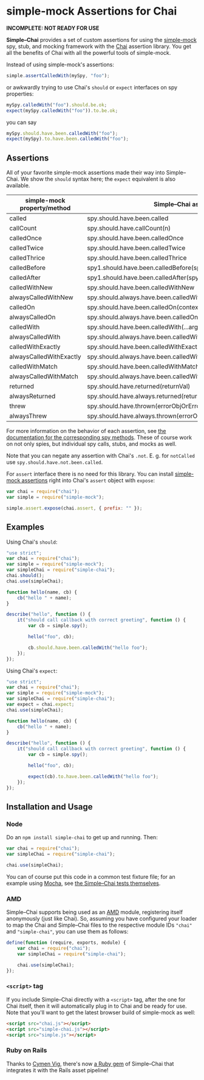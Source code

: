 # simple-mock Assertions for Chai

**INCOMPLETE: NOT READY FOR USE**

**Simple–Chai** provides a set of custom assertions for using the [simple-mock][] spy, stub, and mocking framework with the
[Chai][] assertion library. You get all the benefits of Chai with all the powerful tools of simple-mock.

Instead of using simple-mock's assertions:

```javascript
simple.assertCalledWith(mySpy, "foo");
```

or awkwardly trying to use Chai's `should` or `expect` interfaces on spy properties:

```javascript
mySpy.calledWith("foo").should.be.ok;
expect(mySpy.calledWith("foo")).to.be.ok;
```

you can say

```javascript
mySpy.should.have.been.calledWith("foo");
expect(mySpy).to.have.been.calledWith("foo");
```

## Assertions

All of your favorite simple-mock assertions made their way into Simple–Chai. We show the `should` syntax here; the `expect`
equivalent is also available.

<table>
    <thead>
        <tr>
            <th>simple-mock property/method</th>
            <th>Simple–Chai assertion</th>
        </tr>
    </thead>
    <tbody>
        <tr>
            <td>called</td>
            <td>spy.should.have.been.called</td>
        </tr>
        <tr>
            <td>callCount</td>
            <td>spy.should.have.callCount(n)</td>
        </tr>
        <tr>
            <td>calledOnce</td>
            <td>spy.should.have.been.calledOnce</td>
        </tr>
        <tr>
            <td>calledTwice</td>
            <td>spy.should.have.been.calledTwice</td>
        </tr>
        <tr>
            <td>calledThrice</td>
            <td>spy.should.have.been.calledThrice</td>
        </tr>
        <tr>
            <td>calledBefore</td>
            <td>spy1.should.have.been.calledBefore(spy2)</td>
        </tr>
        <tr>
            <td>calledAfter</td>
            <td>spy1.should.have.been.calledAfter(spy2)</td>
        </tr>
        <tr>
            <td>calledWithNew</td>
            <td>spy.should.have.been.calledWithNew</td>
        </tr>
        <tr>
            <td>alwaysCalledWithNew</td>
            <td>spy.should.always.have.been.calledWithNew</td>
        </tr>
        <tr>
            <td>calledOn</td>
            <td>spy.should.have.been.calledOn(context)</td>
        </tr>
        <tr>
            <td>alwaysCalledOn</td>
            <td>spy.should.always.have.been.calledOn(context)</td>
        </tr>
        <tr>
            <td>calledWith</td>
            <td>spy.should.have.been.calledWith(...args)</td>
        </tr>
        <tr>
            <td>alwaysCalledWith</td>
            <td>spy.should.always.have.been.calledWith(...args)</td>
        </tr>
        <tr>
            <td>calledWithExactly</td>
            <td>spy.should.have.been.calledWithExactly(...args)</td>
        </tr>
        <tr>
            <td>alwaysCalledWithExactly</td>
            <td>spy.should.always.have.been.calledWithExactly(...args)</td>
        </tr>
        <tr>
            <td>calledWithMatch</td>
            <td>spy.should.have.been.calledWithMatch(...args)</td>
        </tr>
        <tr>
            <td>alwaysCalledWithMatch</td>
            <td>spy.should.always.have.been.calledWithMatch(...args)</td>
        </tr>
        <tr>
            <td>returned</td>
            <td>spy.should.have.returned(returnVal)</td>
        </tr>
        <tr>
            <td>alwaysReturned</td>
            <td>spy.should.have.always.returned(returnVal)</td>
        </tr>
        <tr>
            <td>threw</td>
            <td>spy.should.have.thrown(errorObjOrErrorTypeStringOrNothing)</td>
        </tr>
        <tr>
            <td>alwaysThrew</td>
            <td>spy.should.have.always.thrown(errorObjOrErrorTypeStringOrNothing)</td>
        </tr>
    </tbody>
</table>

For more information on the behavior of each assertion, see
[the documentation for the corresponding spy methods][spymethods]. These of course work on not only spies, but
individual spy calls, stubs, and mocks as well.

Note that you can negate any assertion with Chai's `.not`. E. g. for `notCalled` use `spy.should.have.not.been.called`.

For `assert` interface there is no need for this library. You can install [simple-mock assertions][simpleassertions] right into Chai's `assert` object with `expose`:

```javascript
var chai = require("chai");
var simple = require("simple-mock");

simple.assert.expose(chai.assert, { prefix: "" });
```

## Examples

Using Chai's `should`:

```javascript
"use strict";
var chai = require("chai");
var simple = require("simple-mock");
var simpleChai = require("simple-chai");
chai.should();
chai.use(simpleChai);

function hello(name, cb) {
    cb("hello " + name);
}

describe("hello", function () {
    it("should call callback with correct greeting", function () {
        var cb = simple.spy();

        hello("foo", cb);

        cb.should.have.been.calledWith("hello foo");
    });
});
```

Using Chai's `expect`:

```javascript
"use strict";
var chai = require("chai");
var simple = require("simple-mock");
var simpleChai = require("simple-chai");
var expect = chai.expect;
chai.use(simpleChai);

function hello(name, cb) {
    cb("hello " + name);
}

describe("hello", function () {
    it("should call callback with correct greeting", function () {
        var cb = simple.spy();

        hello("foo", cb);

        expect(cb).to.have.been.calledWith("hello foo");
    });
});
```

## Installation and Usage

### Node

Do an `npm install simple-chai` to get up and running. Then:

```javascript
var chai = require("chai");
var simpleChai = require("simple-chai");

chai.use(simpleChai);
```

You can of course put this code in a common test fixture file; for an example using [Mocha][], see
[the Simple–Chai tests themselves][fixturedemo].

### AMD

Simple–Chai supports being used as an [AMD][] module, registering itself anonymously (just like Chai). So, assuming you
have configured your loader to map the Chai and Simple–Chai files to the respective module IDs `"chai"` and
`"simple-chai"`, you can use them as follows:

```javascript
define(function (require, exports, module) {
    var chai = require("chai");
    var simpleChai = require("simple-chai");

    chai.use(simpleChai);
});
```

### `<script>` tag

If you include Simple–Chai directly with a `<script>` tag, after the one for Chai itself, then it will automatically plug
in to Chai and be ready for use. Note that you'll want to get the latest browser build of simple-mock as well:

```html
<script src="chai.js"></script>
<script src="simple-chai.js"></script>
<script src="simple.js"></script>
```

### Ruby on Rails

Thanks to [Cymen Vig][], there's now [a Ruby gem][] of Simple–Chai that integrates it with the Rails asset pipeline!


[simple-mock]: http://simplejs.org/
[Chai]: http://chaijs.com/
[spymethods]: http://simplejs.org/docs/#spies-api
[simpleassertions]: http://simplejs.org/docs/#assertions
[Mocha]: http://visionmedia.github.com/mocha/
[fixturedemo]: https://github.com/domenic/simple-chai/tree/master/test/
[AMD]: https://github.com/amdjs/amdjs-api/wiki/AMD
[Cymen Vig]: https://github.com/cymen
[a Ruby gem]: https://github.com/cymen/simple-chai-rails

